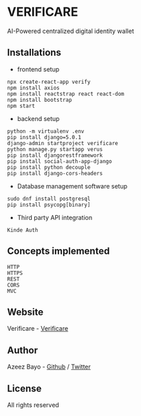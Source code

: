 # VERIFICARE
AI-Powered centralized digital identity wallet

## Installations

* frontend setup
```
npx create-react-app verify
npm install axios
npm install reactstrap react react-dom
npm install bootstrap
npm start
```
* backend setup
```
python -m virtualenv .env 
pip install django=5.0.1
django-admin startproject verificare
python manage.py startapp verus
pip install djangorestframework
pip install social-auth-app-django
pip install python decouple
pip install django-cors-headers
```
* Database management software setup
```
sudo dnf install postgresql
pip install psycopg[binary]
```
* Third party API integration
```
Kinde Auth 
``` 
## Concepts implemented
```
HTTP
HTTPS
REST
CORS
MVC 
``` 
## Website

Verificare - [Verificare](https://verificare.me/)

## Author

Azeez Bayo - [Github](https://github.com/AzeezBayo) / [Twitter](https://twitter.com/RealAzeezBayo)

## License
All rights reserved  

